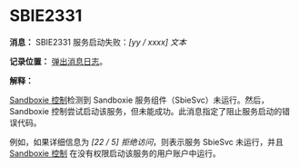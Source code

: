 # SBIE2331

**消息：** SBIE2331 服务启动失败：_[yy / xxxx] 文本_

**记录位置：** [弹出消息日志](PopupMessageLog.md)。

**解释：**

[Sandboxie 控制](SandboxieControl.md)检测到 Sandboxie 服务组件（SbieSvc）未运行。然后，Sandboxie 控制尝试启动该服务，但未能成功。此消息指定了阻止服务启动的错误代码。

例如，如果详细信息为 _[22 / 5] 拒绝访问_，则表示服务 SbieSvc 未运行，并且 [Sandboxie 控制](SandboxieControl.md) 在没有权限启动该服务的用户账户中运行。